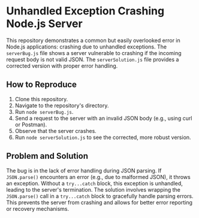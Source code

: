 # Unhandled Exception Crashing Node.js Server

This repository demonstrates a common but easily overlooked error in Node.js applications: crashing due to unhandled exceptions.  The `serverBug.js` file shows a server vulnerable to crashing if the incoming request body is not valid JSON. The `serverSolution.js` file provides a corrected version with proper error handling.

## How to Reproduce

1. Clone this repository.
2. Navigate to the repository's directory.
3. Run `node serverBug.js`.
4. Send a request to the server with an invalid JSON body (e.g., using curl or Postman).
5. Observe that the server crashes.
6. Run `node serverSolution.js` to see the corrected, more robust version. 

## Problem and Solution
The bug is in the lack of error handling during JSON parsing. If `JSON.parse()` encounters an error (e.g., due to malformed JSON), it throws an exception. Without a `try...catch` block, this exception is unhandled, leading to the server's termination.
The solution involves wrapping the `JSON.parse()` call in a `try...catch` block to gracefully handle parsing errors. This prevents the server from crashing and allows for better error reporting or recovery mechanisms.